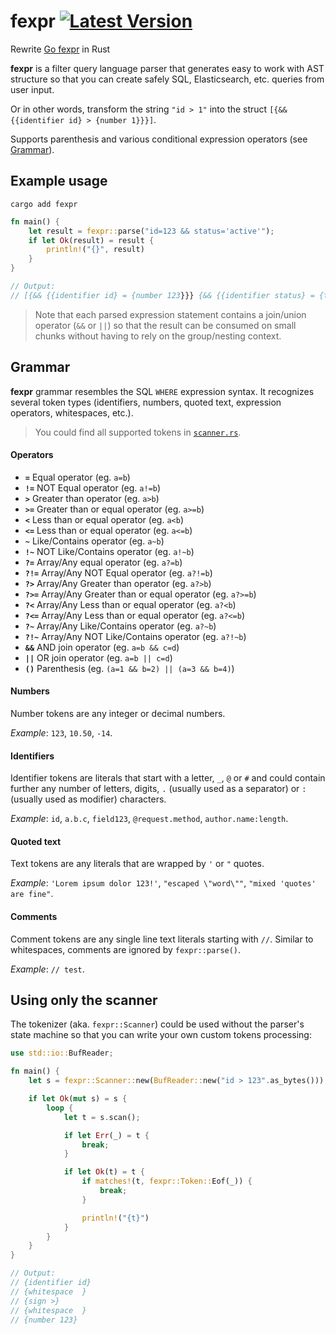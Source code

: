 [Latest Version]: https://img.shields.io/crates/v/fexpr.svg
[crates.io]: https://crates.io/crates/fexpr

fexpr
[![Latest Version]][crates.io]
================================================================================
Rewrite [Go fexpr](https://github.com/ganigeorgiev/fexpr) in Rust

**fexpr** is a filter query language parser that generates easy to work with AST structure so that you can create safely SQL, Elasticsearch, etc. queries from user input.

Or in other words, transform the string `"id > 1"` into the struct `[{&& {{identifier id} > {number 1}}}]`.

Supports parenthesis and various conditional expression operators (see [Grammar](#grammar)).

## Example usage

```
cargo add fexpr
```

```rust
fn main() {
    let result = fexpr::parse("id=123 && status='active'");
    if let Ok(result) = result {
        println!("{}", result)
    }
}

// Output:
// [{&& {{identifier id} = {number 123}}} {&& {{identifier status} = {text active}}}]
```

> Note that each parsed expression statement contains a join/union operator (`&&` or `||`) so that the result can be consumed on small chunks without having to rely on the group/nesting context.

## Grammar

**fexpr** grammar resembles the SQL `WHERE` expression syntax. It recognizes several token types (identifiers, numbers, quoted text, expression operators, whitespaces, etc.).

> You could find all supported tokens in [`scanner.rs`](src/scanner.rs).

#### Operators

- **`=`** Equal operator (eg. `a=b`)
- **`!=`** NOT Equal operator (eg. `a!=b`)
- **`>`** Greater than operator (eg. `a>b`)
- **`>=`** Greater than or equal operator (eg. `a>=b`)
- **`<`** Less than or equal operator (eg. `a<b`)
- **`<=`** Less than or equal operator (eg. `a<=b`)
- **`~`** Like/Contains operator (eg. `a~b`)
- **`!~`** NOT Like/Contains operator (eg. `a!~b`)
- **`?=`** Array/Any equal operator (eg. `a?=b`)
- **`?!=`** Array/Any NOT Equal operator (eg. `a?!=b`)
- **`?>`** Array/Any Greater than operator (eg. `a?>b`)
- **`?>=`** Array/Any Greater than or equal operator (eg. `a?>=b`)
- **`?<`** Array/Any Less than or equal operator (eg. `a?<b`)
- **`?<=`** Array/Any Less than or equal operator (eg. `a?<=b`)
- **`?~`** Array/Any Like/Contains operator (eg. `a?~b`)
- **`?!~`** Array/Any NOT Like/Contains operator (eg. `a?!~b`)
- **`&&`** AND join operator (eg. `a=b && c=d`)
- **`||`** OR join operator (eg. `a=b || c=d`)
- **`()`** Parenthesis (eg. `(a=1 && b=2) || (a=3 && b=4)`)

#### Numbers

Number tokens are any integer or decimal numbers.

_Example_: `123`, `10.50`, `-14`.

#### Identifiers

Identifier tokens are literals that start with a letter, `_`, `@` or `#` and could contain further any number of letters, digits, `.` (usually used as a separator) or `:` (usually used as modifier) characters.

_Example_: `id`, `a.b.c`, `field123`, `@request.method`, `author.name:length`.

#### Quoted text

Text tokens are any literals that are wrapped by `'` or `"` quotes.

_Example_: `'Lorem ipsum dolor 123!'`, `"escaped \"word\""`, `"mixed 'quotes' are fine"`.

#### Comments

Comment tokens are any single line text literals starting with `//`.
Similar to whitespaces, comments are ignored by `fexpr::parse()`.

_Example_: `// test`.

## Using only the scanner

The tokenizer (aka. `fexpr::Scanner`) could be used without the parser's state machine so that you can write your own custom tokens processing:

```rust
use std::io::BufReader;

fn main() {
    let s = fexpr::Scanner::new(BufReader::new("id > 123".as_bytes()));

    if let Ok(mut s) = s {
        loop {
            let t = s.scan();

            if let Err(_) = t {
                break;
            }

            if let Ok(t) = t {
                if matches!(t, fexpr::Token::Eof(_)) {
                    break;
                }

                println!("{t}")
            }
        }
    }
}

// Output:
// {identifier id}
// {whitespace  }
// {sign >}
// {whitespace  }
// {number 123}
```
